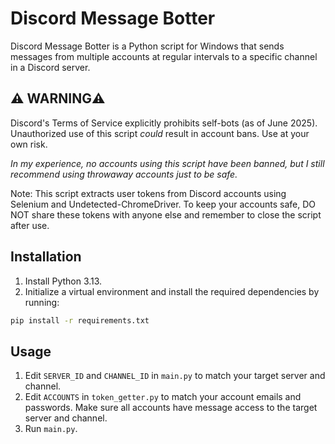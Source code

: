 # Discord Message Botter
Discord Message Botter is a Python script for Windows that sends messages from multiple accounts at regular intervals to a specific channel in a Discord server.

## ⚠️ WARNING⚠️
Discord's Terms of Service explicitly prohibits self-bots (as of June 2025). Unauthorized use of this script *could* result in account bans. Use at your own risk.

*In my experience, no accounts using this script have been banned, but I still recommend using throwaway accounts just to be safe.*

Note: This script extracts user tokens from Discord accounts using Selenium and Undetected-ChromeDriver. To keep your accounts safe, DO NOT share these tokens with anyone else and remember to close the script after use.

## Installation
1. Install Python 3.13.
2. Initialize a virtual environment and install the required dependencies by running:
```bash
pip install -r requirements.txt
```

## Usage
1. Edit `SERVER_ID` and `CHANNEL_ID` in `main.py` to match your target server and channel.
2. Edit `ACCOUNTS` in `token_getter.py` to match your account emails and passwords. Make sure all accounts have message access to the target server and channel.
3. Run `main.py`.